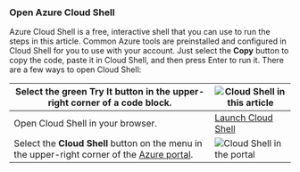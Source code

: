 
### Open Azure Cloud Shell

Azure Cloud Shell is a free, interactive shell that you can use to run the steps in this article. Common Azure tools are preinstalled and configured in Cloud Shell for you to use with your account. Just select the **Copy** button to copy the code, paste it in Cloud Shell, and then press Enter to run it. There are a few ways to open Cloud Shell:

| Select the green **Try It** button in the upper-right corner of a code block.                                                   | ![Cloud Shell in this article](~/articles/cyclecloud/images/cli-try-it.png)                                                                        |
| ------------------------------------------------------------------------------------------------------------------------ | ------------------------------------------------------------------------------------------------------------------------------ |
| Open Cloud Shell in your browser.                                                                                        | [Launch Cloud Shell](https://shell.azure.com/bash) |
| Select the **Cloud Shell** button on the menu in the upper-right corner of the [Azure portal](https://portal.azure.com). | ![Cloud Shell in the portal](~/articles/cyclecloud/images/cloud-shell-menu.png)                                                                    |
